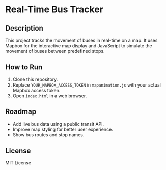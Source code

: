# Real-Time Bus Tracker

## Description
This project tracks the movement of buses in real-time on a map. It uses Mapbox for the interactive map display and JavaScript to simulate the movement of buses between predefined stops.

## How to Run
1. Clone this repository.
2. Replace `YOUR_MAPBOX_ACCESS_TOKEN` in `mapanimation.js` with your actual Mapbox access token.
3. Open `index.html` in a web browser.

## Roadmap
- Add live bus data using a public transit API.
- Improve map styling for better user experience.
- Show bus routes and stop names.

## License
MIT License
